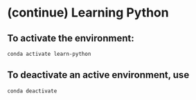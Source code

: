 # (continue) Learning Python

## To activate the environment:

    conda activate learn-python

## To deactivate an active environment, use

    conda deactivate
